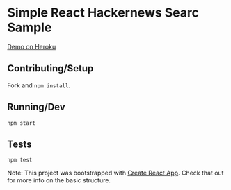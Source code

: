 # Simple React Hackernews Searc Sample 
[Demo on Heroku](https://pure-anchorage-37170.herokuapp.com/ )

## Contributing/Setup
Fork and `npm install`.

## Running/Dev
`npm start` 

## Tests
`npm test` 

Note: This project was bootstrapped with [Create React App](https://github.com/facebookincubator/create-react-app). Check that out for more info on the basic structure. 
